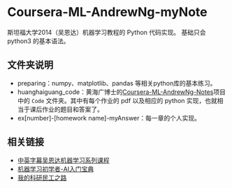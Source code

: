 # Coursera-ML-AndrewNg-myNote
  
  斯坦福大学2014（吴恩达）机器学习教程的 Python 代码实现。
  基础只会 python3 的基本语法。

## 文件夹说明

+ preparing：numpy、matplotlib、pandas 等相关python库的基本练习。
+ huanghaiguang_code：黄海广博士的[Coursera-ML-AndrewNg-Notes](https://github.com/fengdu78/Coursera-ML-AndrewNg-Notes)项目中的 `Code` 文件夹。其中有每个作业的 pdf 以及相应的 python 实现，也就相当于课后作业的题目和答案了。
+ ex[number]-[homework name]-myAnswer：每一章的个人实现。

## 相关链接


+ [中英字幕吴恩达机器学习系列课程](https://www.bilibili.com/video/BV164411b7dx?from=search&seid=5856176897296408924)
+ [机器学习初学者-AI入门宝典](http://www.ai-start.com/)
+ [我的科研民工之路](https://mikasalee.github.io/2021/01/09/MachineLearning/)